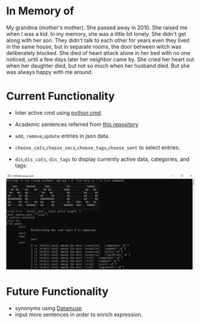 # In Memory of

My grandma (mother's mother). She passed away in 2010. She raised me when I was a kid. In my memory, she was a little bit lonely. She didn't get along with her son. They didn't talk to each other for years even they lived in the same house, but in separate rooms, the door between witch was deliberately blocked. She died of heart attack alone in her bed with no one noticed, until a few days later her neighbor came by.   She cried her heart out when her daughter died, but not so much when her husband died. But she was always happy with me around.

# Current Functionality

- Inter active cmd using [python cmd](https://docs.python.org/3/library/cmd.html).
- Academic sentences referred from [this repository](https://github.com/nashamri/academic-phrases/blob/master/academic-phrases.el)

- `add`, `remove`,`update` entries in json data.
- `choose_cats`,`choose_secs`,`choose_tags`,`choose_sent`  to select entries.
- `dis`,`dis_cats`, `dis_tags` to display currently active data, categories, and tags.

![pic](screenshot/shot.PNG)

# Future Functionality

- synonyms using [Datamuse](https://www.datamuse.com/api/)
- input more sentences in order to enrich expression.

